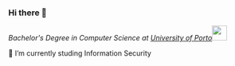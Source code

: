 ### Hi there 👋

<p><em>Bachelor's Degree in Computer Science at <a href="https://www.up.pt/fcup/pt/">University of Porto</a><img src="https://media.giphy.com/media/fYSnHlufseco8Fh93Z/giphy.gif" width="30"></em></p>

🔭 I’m currently studing Information Security
<!--
**bernas20023/bernas20023** is a ✨ _special_ ✨ repository because its `README.md` (this file) appears on your GitHub profile.

Here are some ideas to get you started:

- 
- 🌱 I’m currently learning ...
- 👯 I’m looking to collaborate ...
- 🤔 I’m looking for help with ...
- 💬 Ask me about ...
- 📫 How to reach me: ...
- 😄 Pronouns: ...
- ⚡ Fun fact: ...
-->
